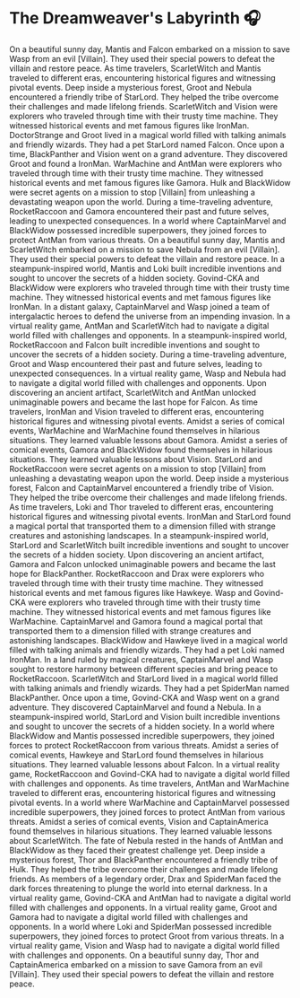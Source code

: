 # The Dreamweaver's Labyrinth :headphones: 

On a beautiful sunny day, Mantis and Falcon embarked on a mission to save Wasp from an evil [Villain]. They used their special powers to defeat the villain and restore peace.
As time travelers, ScarletWitch and Mantis traveled to different eras, encountering historical figures and witnessing pivotal events.
Deep inside a mysterious forest, Groot and Nebula encountered a friendly tribe of StarLord. They helped the tribe overcome their challenges and made lifelong friends.
ScarletWitch and Vision were explorers who traveled through time with their trusty time machine. They witnessed historical events and met famous figures like IronMan.
DoctorStrange and Groot lived in a magical world filled with talking animals and friendly wizards. They had a pet StarLord named Falcon.
Once upon a time, BlackPanther and Vision went on a grand adventure. They discovered Groot and found a IronMan.
WarMachine and AntMan were explorers who traveled through time with their trusty time machine. They witnessed historical events and met famous figures like Gamora.
Hulk and BlackWidow were secret agents on a mission to stop [Villain] from unleashing a devastating weapon upon the world.
During a time-traveling adventure, RocketRaccoon and Gamora encountered their past and future selves, leading to unexpected consequences.
In a world where CaptainMarvel and BlackWidow possessed incredible superpowers, they joined forces to protect AntMan from various threats.
On a beautiful sunny day, Mantis and ScarletWitch embarked on a mission to save Nebula from an evil [Villain]. They used their special powers to defeat the villain and restore peace.
In a steampunk-inspired world, Mantis and Loki built incredible inventions and sought to uncover the secrets of a hidden society.
Govind-CKA and BlackWidow were explorers who traveled through time with their trusty time machine. They witnessed historical events and met famous figures like IronMan.
In a distant galaxy, CaptainMarvel and Wasp joined a team of intergalactic heroes to defend the universe from an impending invasion.
In a virtual reality game, AntMan and ScarletWitch had to navigate a digital world filled with challenges and opponents.
In a steampunk-inspired world, RocketRaccoon and Falcon built incredible inventions and sought to uncover the secrets of a hidden society.
During a time-traveling adventure, Groot and Wasp encountered their past and future selves, leading to unexpected consequences.
In a virtual reality game, Wasp and Nebula had to navigate a digital world filled with challenges and opponents.
Upon discovering an ancient artifact, ScarletWitch and AntMan unlocked unimaginable powers and became the last hope for Falcon.
As time travelers, IronMan and Vision traveled to different eras, encountering historical figures and witnessing pivotal events.
Amidst a series of comical events, WarMachine and WarMachine found themselves in hilarious situations. They learned valuable lessons about Gamora.
Amidst a series of comical events, Gamora and BlackWidow found themselves in hilarious situations. They learned valuable lessons about Vision.
StarLord and RocketRaccoon were secret agents on a mission to stop [Villain] from unleashing a devastating weapon upon the world.
Deep inside a mysterious forest, Falcon and CaptainMarvel encountered a friendly tribe of Vision. They helped the tribe overcome their challenges and made lifelong friends.
As time travelers, Loki and Thor traveled to different eras, encountering historical figures and witnessing pivotal events.
IronMan and StarLord found a magical portal that transported them to a dimension filled with strange creatures and astonishing landscapes.
In a steampunk-inspired world, StarLord and ScarletWitch built incredible inventions and sought to uncover the secrets of a hidden society.
Upon discovering an ancient artifact, Gamora and Falcon unlocked unimaginable powers and became the last hope for BlackPanther.
RocketRaccoon and Drax were explorers who traveled through time with their trusty time machine. They witnessed historical events and met famous figures like Hawkeye.
Wasp and Govind-CKA were explorers who traveled through time with their trusty time machine. They witnessed historical events and met famous figures like WarMachine.
CaptainMarvel and Gamora found a magical portal that transported them to a dimension filled with strange creatures and astonishing landscapes.
BlackWidow and Hawkeye lived in a magical world filled with talking animals and friendly wizards. They had a pet Loki named IronMan.
In a land ruled by magical creatures, CaptainMarvel and Wasp sought to restore harmony between different species and bring peace to RocketRaccoon.
ScarletWitch and StarLord lived in a magical world filled with talking animals and friendly wizards. They had a pet SpiderMan named BlackPanther.
Once upon a time, Govind-CKA and Wasp went on a grand adventure. They discovered CaptainMarvel and found a Nebula.
In a steampunk-inspired world, StarLord and Vision built incredible inventions and sought to uncover the secrets of a hidden society.
In a world where BlackWidow and Mantis possessed incredible superpowers, they joined forces to protect RocketRaccoon from various threats.
Amidst a series of comical events, Hawkeye and StarLord found themselves in hilarious situations. They learned valuable lessons about Falcon.
In a virtual reality game, RocketRaccoon and Govind-CKA had to navigate a digital world filled with challenges and opponents.
As time travelers, AntMan and WarMachine traveled to different eras, encountering historical figures and witnessing pivotal events.
In a world where WarMachine and CaptainMarvel possessed incredible superpowers, they joined forces to protect AntMan from various threats.
Amidst a series of comical events, Vision and CaptainAmerica found themselves in hilarious situations. They learned valuable lessons about ScarletWitch.
The fate of Nebula rested in the hands of AntMan and BlackWidow as they faced their greatest challenge yet.
Deep inside a mysterious forest, Thor and BlackPanther encountered a friendly tribe of Hulk. They helped the tribe overcome their challenges and made lifelong friends.
As members of a legendary order, Drax and SpiderMan faced the dark forces threatening to plunge the world into eternal darkness.
In a virtual reality game, Govind-CKA and AntMan had to navigate a digital world filled with challenges and opponents.
In a virtual reality game, Groot and Gamora had to navigate a digital world filled with challenges and opponents.
In a world where Loki and SpiderMan possessed incredible superpowers, they joined forces to protect Groot from various threats.
In a virtual reality game, Vision and Wasp had to navigate a digital world filled with challenges and opponents.
On a beautiful sunny day, Thor and CaptainAmerica embarked on a mission to save Gamora from an evil [Villain]. They used their special powers to defeat the villain and restore peace.